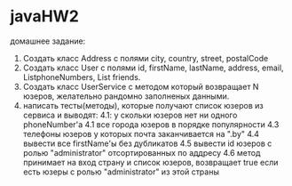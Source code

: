 # javaHW2
домашнее задание:
1. Создать класс Address с полями city, country, street, postalCode
2. Создать класс User c полями id, firstName, lastName, address, email, List<String>phoneNumbers, List<User> friends.
3. Создать класс UserService с методом который возвращает N юзеров, желательно рандомно заполненых данными.
4. написать тесты(методы), которые получают список юзеров из сервиса и выводят:
4.1: у скольки юзеров нет ни одного phoneNumber'a
4.1 все города юзеров в порядке популярности
4.3 телефоны юзеров у которых почта заканчивается на ".by"
4.4 вывести все firstName'ы без дубликатов
4.5 вывести id юзеров с ролью "administrator" отсортированных по аддресу
4.6 метод принимает на вход страну и список юзеров, возвращает true если есть юзеры с ролью "administrator" из этой страны
